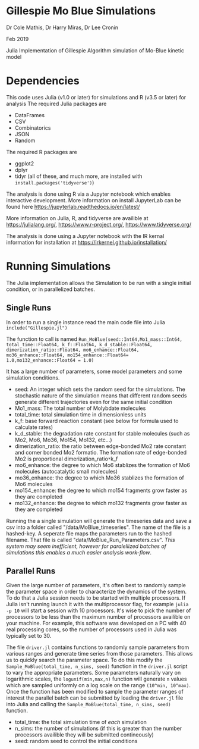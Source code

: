 # Gillespie Mo Blue Simulations
Dr Cole Mathis, Dr Harry Miras, Dr Lee Cronin

Feb 2019

Julia Implementation of Gillespie Algorithm simulation of Mo-Blue kinetic model


# Dependencies 
This code uses Julia (v1.0 or later) for simulations and R (v3.5 or later) for analysis
The required Julia packages are

- DataFrames
- CSV
- Combinatorics
- JSON
- Random

The required R packages are 

- ggplot2
- dplyr
- tidyr
(all of these, and much more, are installed with `install.packages('tidyverse')`)

The analysis is done using R via a Jupyter notebook which enables interactive development. More information on install JupyterLab can be found here
<https://jupyterlab.readthedocs.io/en/latest/>

More information on Julia, R, and tidyverse are availible at <https://julialang.org/>, <https://www.r-project.org/>, <https://www.tidyverse.org/>

The analysis is done using a Jupyter notebook with the IR kernal information for installation at <https://irkernel.github.io/installation/>


# Running Simulations
The Julia implementation allows the Simulation to be run with a single initial condition, or in parallelized batches. 

## Single Runs
In order to run a single instance read the main code file into Julia `include("Gillespie.jl")`

The function to call is named `Run_MoBlue(seed::Int64,Mo1_mass::Int64, total_time::Float64, k_f::Float64, k_d_stable::Float64, dimerization_ratio::Float64, mo6_enhance::Float64, mo36_enhance::Float64, mo154_enhance::Float64= 1.0,mo132_enhance::Float64 = 1.0)`

It has a large number of parameters, some model parameters and some simulation conditions. 

* seed: An integer which sets the random seed for the simulations. The stochastic nature of the simulation means that different random seeds generate different trajectories even for the same initial condition
* Mo1_mass: The total number of Molybdate molecules
* total_time: total simulation time in dimensionless units
* k_f: base forward reaction constant (see below for formula used to calculate rates)
* k_d_stable: the degradation rate constant for stable molecules (such as Mo2, Mo6, Mo36, Mo154, Mo132, etc...)
* dimerization_ratio: the ratio between edge-bonded Mo2 rate constant and corner bonded Mo2 formatio. The formation rate of edge-bonded Mo2 is proportional dimerization_ratio`*`k_f
* mo6_enhance: the degree to which Mo6 stablizes the formation of Mo6 molecules (autocatalytic small molecules)
* mo36_enhance: the degree to which Mo36 stablizes the formation of Mo6 molecules
* mo154_enhance: the degree to which mo154 fragments grow faster as they are completed
* mo132_enhance: the degree to which mo132 fragments grow faster as they are completed

Running the a single simulation will generate the timeseries data and save a csv into a folder called "/data/MoBlue_timeseries". The name of the file is a hashed-key. A seperate file maps the parameters run to the hashed filename. That file is called "data/MoBlue_Run_Parameters.csv". *This system may seem inefficient, however for paralellized batches of simulations this enables a much easier analysis work-flow*.

## Parallel Runs
Given the large number of parameters, it's often best to randomly sample the parameter space in order to characterize the dynamics of the system. To do that a Julia session needs to be started with multiple processors. If Julia isn't running launch it with the multiprocessor flag, for example `julia -p 10` will start a session with 10 processors. It's wise to pick the number of processors to be less than the maximum number of processors availible on your machine. For example, this software was developed on a PC with 40 real processing cores, so the number of processors used in Julia was typically set to 30. 

The file `driver.jl` contains functions to randomly sample parameters from various ranges and generate time series from those parameters. This allows us to quickly search the parameter space. To do this modify the `Sample_MoBlue(total_time, n_sims, seed)` function in the `driver.jl` script to vary the appropriate parameters. Some parameters naturally vary on logarithmic scales, the `logunif(min,max,n)` function will generate `n` values which are sampled uniformly on a log scale on the range `(10^min, 10^max)`. Once the function has been modified to sample the parameter ranges of interest the parallel batch can be submitted by loading the `driver.jl` file into Julia and calling the `Sample_MoBlue(total_time, n_sims, seed)` function. 

* total_time: the total simulation time of *each* simulation
* n_sims: the number of simulations (if this is greater than the number processors availible they will be submitted contineously)
* seed: random seed to control the initial conditions

